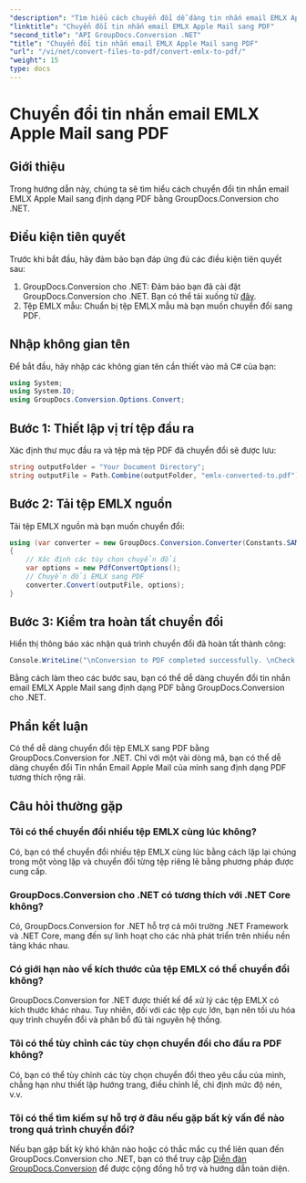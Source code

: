 ```yaml
---
"description": "Tìm hiểu cách chuyển đổi dễ dàng tin nhắn email EMLX Apple Mail sang PDF bằng GroupDocs.Conversion cho .NET. Đơn giản hóa các tác vụ quản lý tài liệu của bạn."
"linktitle": "Chuyển đổi tin nhắn email EMLX Apple Mail sang PDF"
"second_title": "API GroupDocs.Conversion .NET"
"title": "Chuyển đổi tin nhắn email EMLX Apple Mail sang PDF"
"url": "/vi/net/convert-files-to-pdf/convert-emlx-to-pdf/"
"weight": 15
type: docs
---
```

# Chuyển đổi tin nhắn email EMLX Apple Mail sang PDF

## Giới thiệu
Trong hướng dẫn này, chúng ta sẽ tìm hiểu cách chuyển đổi tin nhắn email EMLX Apple Mail sang định dạng PDF bằng GroupDocs.Conversion cho .NET.
## Điều kiện tiên quyết
Trước khi bắt đầu, hãy đảm bảo bạn đáp ứng đủ các điều kiện tiên quyết sau:
1. GroupDocs.Conversion cho .NET: Đảm bảo bạn đã cài đặt GroupDocs.Conversion cho .NET. Bạn có thể tải xuống từ [đây](https://releases.groupdocs.com/conversion/net/).
2. Tệp EMLX mẫu: Chuẩn bị tệp EMLX mẫu mà bạn muốn chuyển đổi sang PDF.

## Nhập không gian tên
Để bắt đầu, hãy nhập các không gian tên cần thiết vào mã C# của bạn:
```csharp
using System;
using System.IO;
using GroupDocs.Conversion.Options.Convert;
```
## Bước 1: Thiết lập vị trí tệp đầu ra
Xác định thư mục đầu ra và tệp mà tệp PDF đã chuyển đổi sẽ được lưu:
```csharp
string outputFolder = "Your Document Directory";
string outputFile = Path.Combine(outputFolder, "emlx-converted-to.pdf");
```
## Bước 2: Tải tệp EMLX nguồn
Tải tệp EMLX nguồn mà bạn muốn chuyển đổi:
```csharp
using (var converter = new GroupDocs.Conversion.Converter(Constants.SAMPLE_EMLX))
{
    // Xác định các tùy chọn chuyển đổi
    var options = new PdfConvertOptions();
    // Chuyển đổi EMLX sang PDF
    converter.Convert(outputFile, options);
}
```
## Bước 3: Kiểm tra hoàn tất chuyển đổi
Hiển thị thông báo xác nhận quá trình chuyển đổi đã hoàn tất thành công:
```csharp
Console.WriteLine("\nConversion to PDF completed successfully. \nCheck output in {0}", outputFolder);
```
Bằng cách làm theo các bước sau, bạn có thể dễ dàng chuyển đổi tin nhắn email EMLX Apple Mail sang định dạng PDF bằng GroupDocs.Conversion cho .NET.

## Phần kết luận
Có thể dễ dàng chuyển đổi tệp EMLX sang PDF bằng GroupDocs.Conversion for .NET. Chỉ với một vài dòng mã, bạn có thể dễ dàng chuyển đổi Tin nhắn Email Apple Mail của mình sang định dạng PDF tương thích rộng rãi.
## Câu hỏi thường gặp
### Tôi có thể chuyển đổi nhiều tệp EMLX cùng lúc không?
Có, bạn có thể chuyển đổi nhiều tệp EMLX cùng lúc bằng cách lặp lại chúng trong một vòng lặp và chuyển đổi từng tệp riêng lẻ bằng phương pháp được cung cấp.
### GroupDocs.Conversion cho .NET có tương thích với .NET Core không?
Có, GroupDocs.Conversion for .NET hỗ trợ cả môi trường .NET Framework và .NET Core, mang đến sự linh hoạt cho các nhà phát triển trên nhiều nền tảng khác nhau.
### Có giới hạn nào về kích thước của tệp EMLX có thể chuyển đổi không?
GroupDocs.Conversion for .NET được thiết kế để xử lý các tệp EMLX có kích thước khác nhau. Tuy nhiên, đối với các tệp cực lớn, bạn nên tối ưu hóa quy trình chuyển đổi và phân bổ đủ tài nguyên hệ thống.
### Tôi có thể tùy chỉnh các tùy chọn chuyển đổi cho đầu ra PDF không?
Có, bạn có thể tùy chỉnh các tùy chọn chuyển đổi theo yêu cầu của mình, chẳng hạn như thiết lập hướng trang, điều chỉnh lề, chỉ định mức độ nén, v.v.
### Tôi có thể tìm kiếm sự hỗ trợ ở đâu nếu gặp bất kỳ vấn đề nào trong quá trình chuyển đổi?
Nếu bạn gặp bất kỳ khó khăn nào hoặc có thắc mắc cụ thể liên quan đến GroupDocs.Conversion cho .NET, bạn có thể truy cập [Diễn đàn GroupDocs.Conversion](https://forum.groupdocs.com/c/conversion/11) để được cộng đồng hỗ trợ và hướng dẫn toàn diện.